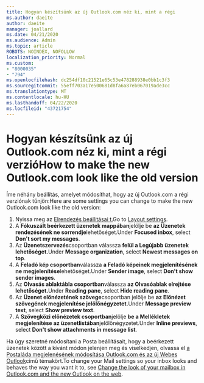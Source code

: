 ```yaml
---
title: Hogyan készítsünk az új Outlook.com néz ki, mint a régi
ms.author: daeite
author: daeite
manager: joallard
ms.date: 04/21/2020
ms.audience: Admin
ms.topic: article
ROBOTS: NOINDEX, NOFOLLOW
localization_priority: Normal
ms.custom:
- "8000035"
- "794"
ms.openlocfilehash: dc254df10c21521e65c53e478288938e0bb1c3f3
ms.sourcegitcommit: 55eff703a17e500681d8fa6a87eb067019ade3cc
ms.translationtype: MT
ms.contentlocale: hu-HU
ms.lasthandoff: 04/22/2020
ms.locfileid: "43721754"
---
```

# <a name="how-to-make-the-new-outlookcom-look-like-the-old-version"></a><span data-ttu-id="da0e7-102">Hogyan készítsünk az új Outlook.com néz ki, mint a régi verzió</span><span class="sxs-lookup"><span data-stu-id="da0e7-102">How to make the new Outlook.com look like the old version</span></span>

<span data-ttu-id="da0e7-103">Íme néhány beállítás, amelyet módosíthat, hogy az új Outlook.com a régi verziónak tűnjön:</span><span class="sxs-lookup"><span data-stu-id="da0e7-103">Here are some settings you can change to make the new Outlook.com look like the old version:</span></span>

1. <span data-ttu-id="da0e7-104">Nyissa meg az [Elrendezés beállításai t.](https://outlook.live.com/mail/options/mail/layout)</span><span class="sxs-lookup"><span data-stu-id="da0e7-104">Go to [Layout settings](https://outlook.live.com/mail/options/mail/layout).</span></span>
1. <span data-ttu-id="da0e7-105">A **Fókuszált beérkezett üzenetek mappában**jelölje be **az Üzenetek rendezésének ne sorrendje**lehetőséget.</span><span class="sxs-lookup"><span data-stu-id="da0e7-105">Under **Focused inbox**, select **Don't sort my messages**.</span></span>
1. <span data-ttu-id="da0e7-106">Az **Üzenetszervezés**csoportban válassza **felül a Legújabb üzenetek lehetőséget.**</span><span class="sxs-lookup"><span data-stu-id="da0e7-106">Under **Message organization**, select **Newest messages on top**.</span></span>
1. <span data-ttu-id="da0e7-107">A **Feladó kép csoportban**válassza **a Feladó képeinek megjelenítésének ne megjelenítése**lehetőséget.</span><span class="sxs-lookup"><span data-stu-id="da0e7-107">Under **Sender image**, select **Don't show sender images**.</span></span>
1. <span data-ttu-id="da0e7-108">Az **Olvasás ablaktábla csoportban**válassza **az Olvasóablak elrejtése lehetőséget.**</span><span class="sxs-lookup"><span data-stu-id="da0e7-108">Under **Reading pane**, select **Hide reading pane**.</span></span>
1. <span data-ttu-id="da0e7-109">Az **Üzenet előnézetének szövege**csoportban jelölje be **az Előnézet szövegének megjelenítése jelölőnégyzetet.**</span><span class="sxs-lookup"><span data-stu-id="da0e7-109">Under **Message preview text**, select **Show preview text**.</span></span>
1. <span data-ttu-id="da0e7-110">A **Szövegközi előnézetek csoportban**jelölje **be a Mellékletek megjelenítése az üzenetlistában**jelölőnégyzetet.</span><span class="sxs-lookup"><span data-stu-id="da0e7-110">Under **Inline previews**, select **Don't show attachments in message list**.</span></span>

<span data-ttu-id="da0e7-111">Ha úgy szeretné módosítani a Posta beállításait, hogy a beérkezett üzenetek között a kívánt módon jelenjen meg és viselkedjen, olvassa el [a Postaláda megjelenésének módosítása Outlook.com és az új Webes Outlook](https://support.office.com/article/b41c2ecb-f23c-42b3-b7f8-659646d5e58c?wt.mc_id=Office_Outlook_com_Alchemy)című témakört.</span><span class="sxs-lookup"><span data-stu-id="da0e7-111">To change your Mail settings so your inbox looks and behaves the way you want it to, see [Change the look of your mailbox in Outlook.com and the new Outlook on the web](https://support.office.com/article/b41c2ecb-f23c-42b3-b7f8-659646d5e58c?wt.mc_id=Office_Outlook_com_Alchemy).</span></span>